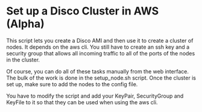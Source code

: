 Set up a Disco Cluster in AWS (Alpha)
======================================


This script lets you create a Disco AMI and then use it to create a cluster of nodes.
It depends on the aws cli.
You still have to create an ssh key and a security group that allows all incoming traffic
to all of the ports of the nodes in the cluster.

Of course, you can do all of these tasks manually from the web interface. The bulk of
the work is done in the setup_node.sh script. Once the cluster is set up, make sure
to add the nodes to the config file.

You have to modify the script and add your KeyPair, SecurityGroup and KeyFile to it so that they can
be used when using the aws cli.
